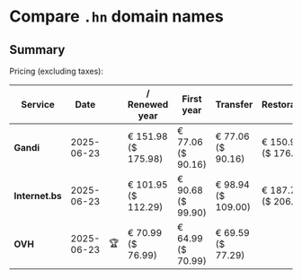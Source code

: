 # Compare `.hn` domain names

## Summary

Pricing (excluding taxes):

| Service | Date |  | / Renewed year | First year | Transfer | Restoration |
|--|--|--|--|--|--|--|
| **Gandi** | 2025-06-23 |  | € 151.98<br>($ 175.98) | € 77.06<br>($ 90.16) | € 77.06<br>($ 90.16) | € 150.95<br>($ 176.61) |
| **Internet.bs** | 2025-06-23 |  | € 101.95<br>($ 112.29) | € 90.68<br>($ 99.90) | € 98.94<br>($ 109.00) | € 187.75<br>($ 206.79) |
| **OVH** | 2025-06-23 | 🏆 | € 70.99<br>($ 76.99) | € 64.99<br>($ 70.99) | € 69.59<br>($ 77.29) |  |
